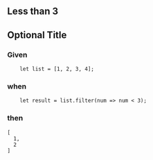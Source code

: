 ## Less than 3

## Optional Title

### Given

```
    let list = [1, 2, 3, 4];
```

### when

```
    let result = list.filter(num => num < 3);
```

### then

```
[
  1,
  2
]
```


